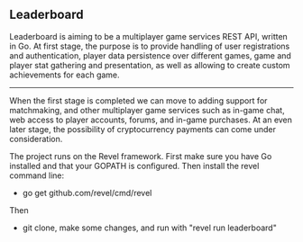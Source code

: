 Leaderboard
-----------

Leaderboard is aiming to be a multiplayer game services REST API, written in Go. 
At first stage, the purpose is to provide handling of user registrations and authentication,
player data persistence over different games, game and player stat gathering
and presentation, as well as allowing to create custom achievements for each 
game.

-----------

When the first stage is completed we can move to adding support for matchmaking,
and other multiplayer game services such as in-game chat, web access to player 
accounts, forums, and in-game purchases. At an even later stage, the possibility
of cryptocurrency payments can come under consideration.

The project runs on the Revel framework. First make sure you have Go installed
and that your GOPATH is configured. Then install the revel command line:
- go get github.com/revel/cmd/revel

Then
- git clone, make some changes, and run with "revel run leaderboard"
